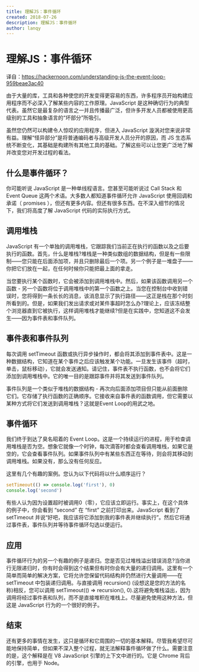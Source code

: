 ```yaml
---
title: 理解JS：事件循环
created: 2018-07-26
description: 理解JS：事件循环
author: lanqy
---
```

# 理解JS：事件循环

译自：https://hackernoon.com/understanding-js-the-event-loop-959beae3ac40

由于大量的库，工具和各种使您的开发变得更容易的东西，许多程序员开始构建应用程序而不必深入了解某些内容的工作原理。JavaScript 是这种确切行为的典型代表。虽然它是最复杂的语言之一并且传播最广泛，但许多开发人员都被使用更高级别的工具和抽象语言的“坏部分”所吸引。

虽然您仍然可以构建令人惊叹的应用程序，但进入 JavaScript 漩涡对您来说非常有益。理解“怪异部分”是将普通编码者与高级开发人员分开的原因，而 JS 生态系统不断变化，其基础是构建所有其他工具的基础。了解这些可以让您更广泛地了解并改变您对开发过程的看法。

## 什么是事件循环？

你可能听说 JavaScript 是一种单线程语言。您甚至可能听说过 Call Stack 和 Event Queue 这两个术语。大多数人都知道事件循环允许 JavaScript 使用回调和承诺（ promises ），但还有更多内容。但还有很多东西。在不深入细节的情况下，我们将高度了解 JavaScript 代码的实际执行方式。

## 调用堆栈

JavaScript 有一个单独的调用堆栈，它跟踪我们当前正在执行的函数以及之后要执行的函数。首先，什么是堆栈?堆栈是一种类似数组的数据结构，但是有一些限制——您只能在后面添加项，并且只删除最后一个项。另一个例子是一堆盘子——你把它们放在一起，在任何时候你只能把最上面的拿走。

当您要执行某个函数时，它会被添加到调用堆栈中。然后，如果该函数调用另一个函数 - 另一个函数将位于调用堆栈中的第一个函数之上。当您在控制台中收到错误时，您将得到一条长长的消息，该消息显示了执行路径——这正是栈在那个时刻所看到的。但是，如果我们发出请求或对某件事超时怎么办?理论上，应该冻结整个浏览器直到它被执行，这样调用堆栈才能继续?但是在实践中，您知道这不会发生——因为事件表和事件队列。

## 事件表和事件队列

每次调用 setTimeout 函数或执行异步操作时，都会将其添加到事件表中。这是一种数据结构，它知道在某个事件之后应该触发某个功能。一旦发生该事件（超时，单击，鼠标移动），它就会发送通知。请记住，事件表不执行函数，也不会将它们添加到调用堆栈中。它的唯一目的是跟踪事件并将其发送到事件队列。

事件队列是一个类似于堆栈的数据结构 - 再次向后面添加项目但只能从前面删除它们。它存储了执行函数的正确顺序。它接收来自事件表的函数调用，但它需要以某种方式将它们发送到调用堆栈？这就是Event Loop的用武之地。

## 事件循环

我们终于到达了臭名昭着的 Event Loop。这是一个持续运行的进程，用于检查调用堆栈是否为空。想象它就像一个时钟，每次滴答时都会查看调用堆栈，如果它是空的，它会查看事件队列。如果事件队列中有某些东西正在等待，则会将其移动到调用堆栈。如果没有，那么没有任何反应。

这里有几个有趣的案例。您认为以下代码将以什么顺序运行？

```javascript
setTimeout(() => console.log('first'), 0)
console.log('second')
```
有些人认为因为设置超时被调用0（零），它应该立即运行。事实上，在这个具体的例子中，你会看到 “second” 在 “first” 之前打印出来。JavaScript 看到了 setTimeout 并说“好吧，我应该将它添加到我的事件表并继续执行”。然后它将通过事件表，事件队列并等待事件循环勾选以便运行。

## 应用

事件循环行为的另一个有趣的例子是递归。您是否见过堆栈溢出错误消息?当你进行无限递归时，你有时会得到这个结果但有时你会有大量的递归调用。这里有一个简单而简单的解决方案，它将允许您保留代码结构并仍然进行大量调用——在 setTimeout 中包装递归调用。与直接调用 recursion() (设想这是您的方法的名称)相反，您可以调用 setTimeout(() => recursion(), 0).这将避免堆栈溢出，因为调用将经过事件表和队列，而不是直接堆积在堆栈上。尽量避免使用这种方法，但这是 JavaScript 行为的一个很好的例子。

## 结束

还有更多的事情在发生，这只是循环和它周围的一切的基本解释。尽管我希望尽可能地保持简单，但如果不深入整个过程，就无法解释事件循环做了什么。需要注意的是，这个解释是在 V8 JavaScript 引擎的上下文中进行的。它是 Chrome 背后的引擎，也用于 Node。